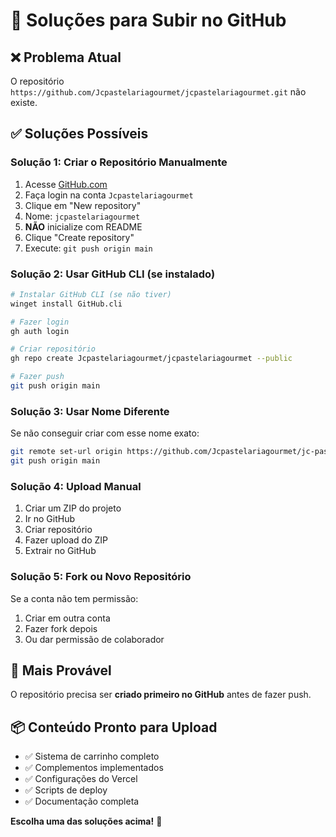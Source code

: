 # 🚀 Soluções para Subir no GitHub

## ❌ Problema Atual
O repositório `https://github.com/Jcpastelariagourmet/jcpastelariagourmet.git` não existe.

## ✅ Soluções Possíveis

### Solução 1: Criar o Repositório Manualmente
1. Acesse [GitHub.com](https://github.com)
2. Faça login na conta `Jcpastelariagourmet`
3. Clique em "New repository"
4. Nome: `jcpastelariagourmet`
5. **NÃO** inicialize com README
6. Clique "Create repository"
7. Execute: `git push origin main`

### Solução 2: Usar GitHub CLI (se instalado)
```bash
# Instalar GitHub CLI (se não tiver)
winget install GitHub.cli

# Fazer login
gh auth login

# Criar repositório
gh repo create Jcpastelariagourmet/jcpastelariagourmet --public

# Fazer push
git push origin main
```

### Solução 3: Usar Nome Diferente
Se não conseguir criar com esse nome exato:
```bash
git remote set-url origin https://github.com/Jcpastelariagourmet/jc-pastelaria-gourmet.git
git push origin main
```

### Solução 4: Upload Manual
1. Criar um ZIP do projeto
2. Ir no GitHub
3. Criar repositório
4. Fazer upload do ZIP
5. Extrair no GitHub

### Solução 5: Fork ou Novo Repositório
Se a conta não tem permissão:
1. Criar em outra conta
2. Fazer fork depois
3. Ou dar permissão de colaborador

## 🎯 Mais Provável
O repositório precisa ser **criado primeiro no GitHub** antes de fazer push.

## 📦 Conteúdo Pronto para Upload
- ✅ Sistema de carrinho completo
- ✅ Complementos implementados
- ✅ Configurações do Vercel
- ✅ Scripts de deploy
- ✅ Documentação completa

**Escolha uma das soluções acima!** 🚀